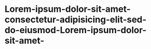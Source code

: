 # Lorem-ipsum-dolor-sit-amet-consectetur-adipisicing-elit-sed-do-eiusmod-Lorem-ipsum-dolor-sit-amet-